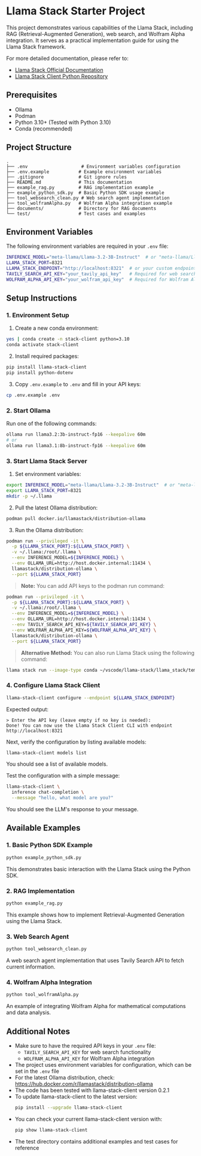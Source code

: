 # Llama Stack Starter Project

This project demonstrates various capabilities of the Llama Stack, including RAG (Retrieval-Augmented Generation), web search, and Wolfram Alpha integration. It serves as a practical implementation guide for using the Llama Stack framework.

For more detailed documentation, please refer to:
- [Llama Stack Official Documentation](https://llama-stack.readthedocs.io/en/latest/getting_started/index.html)
- [Llama Stack Client Python Repository](https://github.com/meta-llama/llama-stack-client-python)

## Prerequisites
- Ollama
- Podman
- Python 3.10+ (Tested with Python 3.10)
- Conda (recommended)

## Project Structure
```
.
├── .env                    # Environment variables configuration
├── .env.example           # Example environment variables
├── .gitignore             # Git ignore rules
├── README.md              # This documentation
├── example_rag.py         # RAG implementation example
├── example_python_sdk.py  # Basic Python SDK usage example
├── tool_websearch_clean.py # Web search agent implementation
├── tool_wolframAlpha.py   # Wolfram Alpha integration example
├── documents/             # Directory for RAG documents
└── test/                  # Test cases and examples
```

## Environment Variables
The following environment variables are required in your `.env` file:
```bash
INFERENCE_MODEL="meta-llama/Llama-3.2-3B-Instruct"  # or "meta-llama/Llama-3.1-8B-Instruct"
LLAMA_STACK_PORT=8321
LLAMA_STACK_ENDPOINT="http://localhost:8321"  # or your custom endpoint
TAVILY_SEARCH_API_KEY="your_tavily_api_key"   # Required for web search
WOLFRAM_ALPHA_API_KEY="your_wolfram_api_key"  # Required for Wolfram Alpha integration
```

## Setup Instructions

### 1. Environment Setup
1. Create a new conda environment:
```bash
yes | conda create -n stack-client python=3.10
conda activate stack-client
```

2. Install required packages:
```bash
pip install llama-stack-client
pip install python-dotenv
```

3. Copy `.env.example` to `.env` and fill in your API keys:
```bash
cp .env.example .env
```

### 2. Start Ollama
Run one of the following commands:
```bash
ollama run llama3.2:3b-instruct-fp16 --keepalive 60m
# or
ollama run llama3.1:8b-instruct-fp16 --keepalive 60m
```

### 3. Start Llama Stack Server
1. Set environment variables:
```bash
export INFERENCE_MODEL="meta-llama/Llama-3.2-3B-Instruct"  # or "meta-llama/Llama-3.1-8B-Instruct"
export LLAMA_STACK_PORT=8321
mkdir -p ~/.llama
```

2. Pull the latest Ollama distribution:
```bash
podman pull docker.io/llamastack/distribution-ollama
```

3. Run the Ollama distribution:
```bash
podman run --privileged -it \
  -p ${LLAMA_STACK_PORT}:${LLAMA_STACK_PORT} \
  -v ~/.llama:/root/.llama \
  --env INFERENCE_MODEL=${INFERENCE_MODEL} \
  --env OLLAMA_URL=http://host.docker.internal:11434 \
  llamastack/distribution-ollama \
  --port ${LLAMA_STACK_PORT}
```

> **Note:** You can add API keys to the podman run command:
```bash
podman run --privileged -it \
  -p ${LLAMA_STACK_PORT}:${LLAMA_STACK_PORT} \
  -v ~/.llama:/root/.llama \
  --env INFERENCE_MODEL=${INFERENCE_MODEL} \
  --env OLLAMA_URL=http://host.docker.internal:11434 \
  --env TAVILY_SEARCH_API_KEY=${TAVILY_SEARCH_API_KEY} \
  --env WOLFRAM_ALPHA_API_KEY=${WOLFRAM_ALPHA_API_KEY} \
  llamastack/distribution-ollama \
  --port ${LLAMA_STACK_PORT}
```

> **Alternative Method:** You can also run Llama Stack using the following command:
```bash
llama stack run --image-type conda ~/vscode/llama-stack/llama_stack/templates/ollama/run.yaml
```

### 4. Configure Llama Stack Client
```bash
llama-stack-client configure --endpoint ${LLAMA_STACK_ENDPOINT}
```
Expected output:
```
> Enter the API key (leave empty if no key is needed):
Done! You can now use the Llama Stack Client CLI with endpoint http://localhost:8321
```

Next, verify the configuration by listing available models:
```bash
llama-stack-client models list
```
You should see a list of available models.

Test the configuration with a simple message:
```bash
llama-stack-client \
  inference chat-completion \
  --message "hello, what model are you?"
```
You should see the LLM's response to your message.

## Available Examples

### 1. Basic Python SDK Example
```bash
python example_python_sdk.py
```
This demonstrates basic interaction with the Llama Stack using the Python SDK.

### 2. RAG Implementation
```bash
python example_rag.py
```
This example shows how to implement Retrieval-Augmented Generation using the Llama Stack.

### 3. Web Search Agent
```bash
python tool_websearch_clean.py
```
A web search agent implementation that uses Tavily Search API to fetch current information.

### 4. Wolfram Alpha Integration
```bash
python tool_wolframAlpha.py
```
An example of integrating Wolfram Alpha for mathematical computations and data analysis.

## Additional Notes
- Make sure to have the required API keys in your `.env` file:
  - `TAVILY_SEARCH_API_KEY` for web search functionality
  - `WOLFRAM_ALPHA_API_KEY` for Wolfram Alpha integration
- The project uses environment variables for configuration, which can be set in the `.env` file
- For the latest Ollama distribution, check: https://hub.docker.com/r/llamastack/distribution-ollama
- The code has been tested with llama-stack-client version 0.2.1
- To update llama-stack-client to the latest version:
  ```bash
  pip install --upgrade llama-stack-client
  ```
- You can check your current llama-stack-client version with:
  ```bash
  pip show llama-stack-client
  ```
- The test directory contains additional examples and test cases for reference
